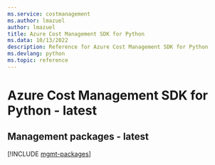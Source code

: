 ```yaml
---
ms.service: costmanagement
ms.author: lmazuel
author: lmazuel
title: Azure Cost Management SDK for Python
ms.data: 10/13/2022
description: Reference for Azure Cost Management SDK for Python
ms.devlang: python
ms.topic: reference
---
```

# Azure Cost Management SDK for Python - latest

## Management packages - latest
[!INCLUDE [mgmt-packages](cost-management-mgmt-index.md)]
